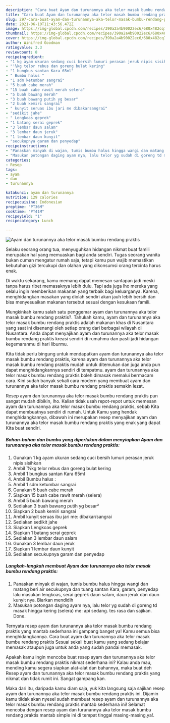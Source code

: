 ```yaml
---
description: "Cara buat Ayam dan turunannya aka telor masak bumbu rendang praktis yang nikmat dan Mudah Dibuat"
title: "Cara buat Ayam dan turunannya aka telor masak bumbu rendang praktis yang nikmat dan Mudah Dibuat"
slug: 297-cara-buat-ayam-dan-turunannya-aka-telor-masak-bumbu-rendang-praktis-yang-nikmat-dan-mudah-dibuat
date: 2021-06-10T11:43:56.472Z
image: https://img-global.cpcdn.com/recipes/390a2a4b90022ec6/680x482cq70/ayam-dan-turunannya-aka-telor-masak-bumbu-rendang-praktis-foto-resep-utama.jpg
thumbnail: https://img-global.cpcdn.com/recipes/390a2a4b90022ec6/680x482cq70/ayam-dan-turunannya-aka-telor-masak-bumbu-rendang-praktis-foto-resep-utama.jpg
cover: https://img-global.cpcdn.com/recipes/390a2a4b90022ec6/680x482cq70/ayam-dan-turunannya-aka-telor-masak-bumbu-rendang-praktis-foto-resep-utama.jpg
author: Winifred Goodman
ratingvalue: 3.3
reviewcount: 8
recipeingredient:
- "1 kg ayam ukuran sedang cuci bersih lumuri perasan jeruk nipis sisihkan"
- "¹½kg telor rebus dan goreng bulat kering"
- "1 bungkus santan Kara 65ml"
- " Bumbu halus "
- "1 sdm ketumbar sangrai"
- "5 buah cabe merah"
- "15 buah cabe rawit merah selera"
- "5 buah bawang merah"
- "3 buah bawang putih yg besar"
- "2 buah kemiri sangrai"
- " kunyit seruas ibu jari me dibakarsangrai"
- "sedikit jahe"
- " Lengkoas geprek"
- "1 batang serai geprek"
- "3 lembar daun salam"
- "3 lembar daun jeruk"
- "1 lembar daun kunyit"
- "secukupnya garam dan penyedap"
recipeinstructions:
- "Panaskan minyak di wajan, tumis bumbu halus hingga wangi dan matang beri air secukupnya dan tuang santan Kara, garam, penyedap lalu masukan lengkoas, serai geprek daun salam, daun jeruk dan daun kunyit nya. Biarkan mendidih"
- "Masukan potongan daging ayam nya, lalu telor yg sudah di goreng td masak hingga kering (selera) me: api sedang. tes rasa dan sajikan. Done."
categories:
- Resep
tags:
- ayam
- dan
- turunannya

katakunci: ayam dan turunannya 
nutrition: 129 calories
recipecuisine: Indonesian
preptime: "PT36M"
cooktime: "PT41M"
recipeyield: "1"
recipecategory: Lunch

---
```



![Ayam dan turunannya aka telor masak bumbu rendang praktis](https://img-global.cpcdn.com/recipes/390a2a4b90022ec6/680x482cq70/ayam-dan-turunannya-aka-telor-masak-bumbu-rendang-praktis-foto-resep-utama.jpg)

Selaku seorang orang tua, menyuguhkan hidangan nikmat buat famili merupakan hal yang memuaskan bagi anda sendiri. Tugas seorang  wanita bukan cuman mengatur rumah saja, tetapi kamu pun wajib memastikan kebutuhan gizi tercukupi dan olahan yang dikonsumsi orang tercinta harus enak.

Di waktu  sekarang, kamu memang dapat memesan santapan jadi meski tanpa harus ribet memasaknya lebih dulu. Tapi ada juga lho mereka yang selalu ingin memberikan makanan yang terbaik bagi keluarganya. Karena, menghidangkan masakan yang diolah sendiri akan jauh lebih bersih dan bisa menyesuaikan makanan tersebut sesuai dengan kesukaan famili. 



Mungkinkah kamu salah satu penggemar ayam dan turunannya aka telor masak bumbu rendang praktis?. Tahukah kamu, ayam dan turunannya aka telor masak bumbu rendang praktis adalah makanan khas di Nusantara yang saat ini disenangi oleh setiap orang dari berbagai wilayah di Nusantara. Anda dapat menyajikan ayam dan turunannya aka telor masak bumbu rendang praktis kreasi sendiri di rumahmu dan pasti jadi hidangan kegemaranmu di hari liburmu.

Kita tidak perlu bingung untuk mendapatkan ayam dan turunannya aka telor masak bumbu rendang praktis, karena ayam dan turunannya aka telor masak bumbu rendang praktis mudah untuk ditemukan dan juga anda pun dapat menghidangkannya sendiri di tempatmu. ayam dan turunannya aka telor masak bumbu rendang praktis boleh dimasak memalui bermacam cara. Kini sudah banyak sekali cara modern yang membuat ayam dan turunannya aka telor masak bumbu rendang praktis semakin lezat.

Resep ayam dan turunannya aka telor masak bumbu rendang praktis pun sangat mudah dibikin, lho. Kalian tidak usah repot-repot untuk memesan ayam dan turunannya aka telor masak bumbu rendang praktis, sebab Kita dapat membuatnya sendiri di rumah. Untuk Kamu yang hendak menghidangkannya, dibawah ini merupakan resep menyajikan ayam dan turunannya aka telor masak bumbu rendang praktis yang enak yang dapat Kita buat sendiri.

<!--inarticleads1-->

##### Bahan-bahan dan bumbu yang diperlukan dalam menyiapkan Ayam dan turunannya aka telor masak bumbu rendang praktis:

1. Gunakan 1 kg ayam ukuran sedang cuci bersih lumuri perasan jeruk nipis sisihkan
1. Ambil ¹½kg telor rebus dan goreng bulat kering
1. Ambil 1 bungkus santan Kara 65ml
1. Ambil  Bumbu halus :
1. Ambil 1 sdm ketumbar sangrai
1. Gunakan 5 buah cabe merah
1. Siapkan 15 buah cabe rawit merah (selera)
1. Ambil 5 buah bawang merah
1. Sediakan 3 buah bawang putih yg besar²
1. Siapkan 2 buah kemiri sangrai
1. Ambil  kunyit seruas ibu jari me: dibakar/sangrai
1. Sediakan sedikit jahe
1. Siapkan  Lengkoas geprek
1. Siapkan 1 batang serai geprek
1. Sediakan 3 lembar daun salam
1. Gunakan 3 lembar daun jeruk
1. Siapkan 1 lembar daun kunyit
1. Sediakan secukupnya garam dan penyedap




<!--inarticleads2-->

##### Langkah-langkah membuat Ayam dan turunannya aka telor masak bumbu rendang praktis:

1. Panaskan minyak di wajan, tumis bumbu halus hingga wangi dan matang beri air secukupnya dan tuang santan Kara, garam, penyedap lalu masukan lengkoas, serai geprek daun salam, daun jeruk dan daun kunyit nya. Biarkan mendidih
1. Masukan potongan daging ayam nya, lalu telor yg sudah di goreng td masak hingga kering (selera) me: api sedang. tes rasa dan sajikan. Done.




Ternyata resep ayam dan turunannya aka telor masak bumbu rendang praktis yang mantab sederhana ini gampang banget ya! Kamu semua bisa menghidangkannya. Cara buat ayam dan turunannya aka telor masak bumbu rendang praktis Sesuai sekali buat kamu yang sedang belajar memasak ataupun juga untuk anda yang sudah pandai memasak.

Apakah kamu ingin mencoba buat resep ayam dan turunannya aka telor masak bumbu rendang praktis nikmat sederhana ini? Kalau anda mau, mending kamu segera siapkan alat-alat dan bahannya, maka buat deh Resep ayam dan turunannya aka telor masak bumbu rendang praktis yang nikmat dan tidak rumit ini. Sangat gampang kan. 

Maka dari itu, daripada kamu diam saja, yuk kita langsung saja sajikan resep ayam dan turunannya aka telor masak bumbu rendang praktis ini. Dijamin kamu tiidak akan nyesel sudah membuat resep ayam dan turunannya aka telor masak bumbu rendang praktis mantab sederhana ini! Selamat mencoba dengan resep ayam dan turunannya aka telor masak bumbu rendang praktis mantab simple ini di tempat tinggal masing-masing,ya!.

